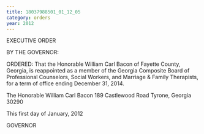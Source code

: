 ```yaml
---
title: 18037988501_01_12_05
category: orders
year: 2012
---
```

 

EXECUTIVE ORDER

BY THE GOVERNOR:

ORDERED: That the Honorable William Carl Bacon of Fayette County,
Georgia, is reappointed as a member of the Georgia Composite
Board of Professional Counselors, Social Workers, and Marriage &
Family Therapists, for a term of office ending December 31, 2014.

The Honorable William Carl Bacon
189 Castlewood Road
Tyrone, Georgia 30290

This first day of January, 2012

    

 
 

GOVERNOR

